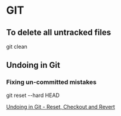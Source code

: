 # GIT

## To delete all untracked files

  git clean

## Undoing in Git


### Fixing un-committed mistakes

  git reset --hard HEAD
  
[Undoing in Git - Reset, Checkout and Revert](http://book.git-scm.com/4_undoing_in_git_-_reset,_checkout_and_revert.html)